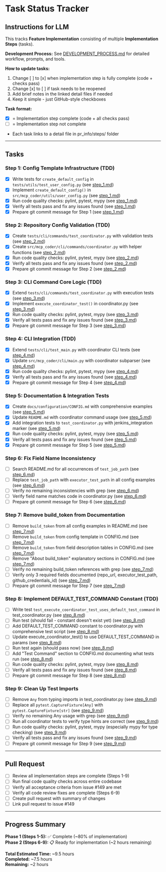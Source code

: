 # Task Status Tracker

## Instructions for LLM

This tracks **Feature Implementation** consisting of multiple **Implementation Steps** (tasks).

**Development Process:** See [DEVELOPMENT_PROCESS.md](./DEVELOPMENT_PROCESS.md) for detailed workflow, prompts, and tools.

**How to update tasks:**

1. Change [ ] to [x] when implementation step is fully complete (code + checks pass)
2. Change [x] to [ ] if task needs to be reopened
3. Add brief notes in the linked detail files if needed
4. Keep it simple - just GitHub-style checkboxes

**Task format:**

- [x] = Implementation step complete (code + all checks pass)
- [ ] = Implementation step not complete
- Each task links to a detail file in pr_info/steps/ folder

---

## Tasks

### Step 1: Config Template Infrastructure (TDD)

- [x] Write tests for `create_default_config` in `tests/utils/test_user_config.py` (see [step_1.md](steps/step_1.md))
- [x] Implement `create_default_config()` in `src/mcp_coder/utils/user_config.py` (see [step_1.md](steps/step_1.md))
- [x] Run code quality checks: pylint, pytest, mypy (see [step_1.md](steps/step_1.md))
- [x] Verify all tests pass and fix any issues found (see [step_1.md](steps/step_1.md))
- [x] Prepare git commit message for Step 1 (see [step_1.md](steps/step_1.md))

### Step 2: Repository Config Validation (TDD)

- [x] Create `tests/cli/commands/test_coordinator.py` with validation tests (see [step_2.md](steps/step_2.md))
- [x] Create `src/mcp_coder/cli/commands/coordinator.py` with helper functions (see [step_2.md](steps/step_2.md))
- [x] Run code quality checks: pylint, pytest, mypy (see [step_2.md](steps/step_2.md))
- [x] Verify all tests pass and fix any issues found (see [step_2.md](steps/step_2.md))
- [x] Prepare git commit message for Step 2 (see [step_2.md](steps/step_2.md))

### Step 3: CLI Command Core Logic (TDD)

- [x] Extend `tests/cli/commands/test_coordinator.py` with execution tests (see [step_3.md](steps/step_3.md))
- [x] Implement `execute_coordinator_test()` in coordinator.py (see [step_3.md](steps/step_3.md))
- [x] Run code quality checks: pylint, pytest, mypy (see [step_3.md](steps/step_3.md))
- [x] Verify all tests pass and fix any issues found (see [step_3.md](steps/step_3.md))
- [x] Prepare git commit message for Step 3 (see [step_3.md](steps/step_3.md))

### Step 4: CLI Integration (TDD)

- [x] Extend `tests/cli/test_main.py` with coordinator CLI tests (see [step_4.md](steps/step_4.md))
- [x] Update `src/mcp_coder/cli/main.py` with coordinator subparser (see [step_4.md](steps/step_4.md))
- [x] Run code quality checks: pylint, pytest, mypy (see [step_4.md](steps/step_4.md))
- [x] Verify all tests pass and fix any issues found (see [step_4.md](steps/step_4.md))
- [x] Prepare git commit message for Step 4 (see [step_4.md](steps/step_4.md))

### Step 5: Documentation & Integration Tests

- [x] Create `docs/configuration/CONFIG.md` with comprehensive examples (see [step_5.md](steps/step_5.md))
- [x] Update `README.md` with coordinator command usage (see [step_5.md](steps/step_5.md))
- [x] Add integration tests to `test_coordinator.py` with jenkins_integration marker (see [step_5.md](steps/step_5.md))
- [x] Run code quality checks: pylint, pytest, mypy (see [step_5.md](steps/step_5.md))
- [x] Verify all tests pass and fix any issues found (see [step_5.md](steps/step_5.md))
- [x] Prepare git commit message for Step 5 (see [step_5.md](steps/step_5.md))

### Step 6: Fix Field Name Inconsistency

- [ ] Search README.md for all occurrences of `test_job_path` (see [step_6.md](steps/step_6.md))
- [ ] Replace `test_job_path` with `executor_test_path` in all config examples (see [step_6.md](steps/step_6.md))
- [ ] Verify no remaining inconsistencies with grep (see [step_6.md](steps/step_6.md))
- [ ] Verify field name matches code in coordinator.py (see [step_6.md](steps/step_6.md))
- [ ] Prepare git commit message for Step 6 (see [step_6.md](steps/step_6.md))

### Step 7: Remove build_token from Documentation

- [ ] Remove `build_token` from all config examples in README.md (see [step_7.md](steps/step_7.md))
- [ ] Remove `build_token` from config template in CONFIG.md (see [step_7.md](steps/step_7.md))
- [ ] Remove `build_token` from field description tables in CONFIG.md (see [step_7.md](steps/step_7.md))
- [ ] Remove "About build_token" explanatory sections in CONFIG.md (see [step_7.md](steps/step_7.md))
- [ ] Verify no remaining build_token references with grep (see [step_7.md](steps/step_7.md))
- [ ] Verify only 3 required fields documented (repo_url, executor_test_path, github_credentials_id) (see [step_7.md](steps/step_7.md))
- [ ] Prepare git commit message for Step 7 (see [step_7.md](steps/step_7.md))

### Step 8: Implement DEFAULT_TEST_COMMAND Constant (TDD)

- [ ] Write test `test_execute_coordinator_test_uses_default_test_command` in test_coordinator.py (see [step_8.md](steps/step_8.md))
- [ ] Run test (should fail - constant doesn't exist yet) (see [step_8.md](steps/step_8.md))
- [ ] Add DEFAULT_TEST_COMMAND constant to coordinator.py with comprehensive test script (see [step_8.md](steps/step_8.md))
- [ ] Update execute_coordinator_test() to use DEFAULT_TEST_COMMAND in params (see [step_8.md](steps/step_8.md))
- [ ] Run test again (should pass now) (see [step_8.md](steps/step_8.md))
- [ ] Add "Test Command" section to CONFIG.md documenting what tests run (see [step_8.md](steps/step_8.md))
- [ ] Run code quality checks: pylint, pytest, mypy (see [step_8.md](steps/step_8.md))
- [ ] Verify all tests pass and fix any issues found (see [step_8.md](steps/step_8.md))
- [ ] Prepare git commit message for Step 8 (see [step_8.md](steps/step_8.md))

### Step 9: Clean Up Test Imports

- [ ] Remove `Any` from typing imports in test_coordinator.py (see [step_9.md](steps/step_9.md))
- [ ] Replace all `pytest.CaptureFixture[Any]` with `pytest.CaptureFixture[str]` (see [step_9.md](steps/step_9.md))
- [ ] Verify no remaining Any usage with grep (see [step_9.md](steps/step_9.md))
- [ ] Run all coordinator tests to verify type hints are correct (see [step_9.md](steps/step_9.md))
- [ ] Run code quality checks: pylint, pytest, mypy (especially mypy for type checking) (see [step_9.md](steps/step_9.md))
- [ ] Verify all tests pass and fix any issues found (see [step_9.md](steps/step_9.md))
- [ ] Prepare git commit message for Step 9 (see [step_9.md](steps/step_9.md))

---

## Pull Request

- [ ] Review all implementation steps are complete (Steps 1-9)
- [ ] Run final code quality checks across entire codebase
- [ ] Verify all acceptance criteria from issue #149 are met
- [ ] Verify all code review fixes are complete (Steps 6-9)
- [ ] Create pull request with summary of changes
- [ ] Link pull request to issue #149

---

## Progress Summary

**Phase 1 (Steps 1-5):** ✅ Complete (~80% of implementation)  
**Phase 2 (Steps 6-9):** 📋 Ready for implementation (~2 hours remaining)

**Total Estimated Time:** ~9.5 hours  
**Completed:** ~7.5 hours  
**Remaining:** ~2 hours

